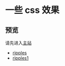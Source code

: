 # 一些 css 效果

## 预览

请先进入[主站](https://mekefly.github.io/quick-style)

- [ripples](./ripples)
- [ripples1](./ripples1)
